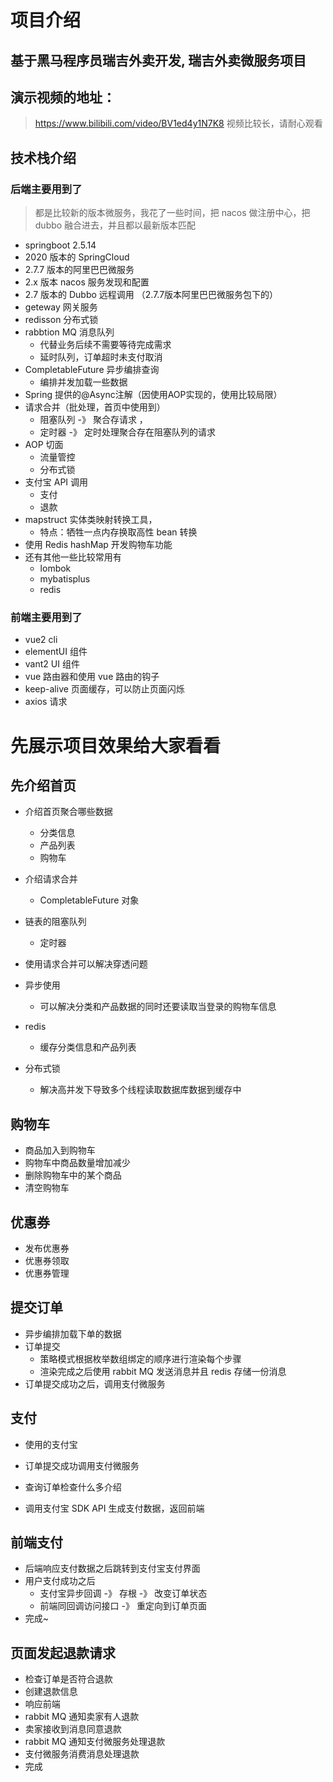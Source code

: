 # 项目介绍

## 基于黑马程序员瑞吉外卖开发,  瑞吉外卖微服务项目 
## 演示视频的地址：
> https://www.bilibili.com/video/BV1ed4y1N7K8
视频比较长，请耐心观看


## 技术栈介绍

### 后端主要用到了

> 都是比较新的版本微服务，我花了一些时间，把 nacos 做注册中心，把  dubbo 融合进去，并且都以最新版本匹配

- springboot 2.5.14 
- 2020 版本的 SpringCloud
- 2.7.7 版本的阿里巴巴微服务
- 2.x 版本 nacos 服务发现和配置
- 2.7 版本的 Dubbo 远程调用 （2.7.7版本阿里巴巴微服务包下的）
- geteway 网关服务
- redisson 分布式锁
- rabbtion MQ 消息队列
  - 代替业务后续不需要等待完成需求
  - 延时队列，订单超时未支付取消
- CompletableFuture 异步编排查询
  - 编排并发加载一些数据
- Spring 提供的@Async注解（因使用AOP实现的，使用比较局限）
- 请求合并（批处理，首页中使用到）
  - 阻塞队列 -》 聚合存请求 ，
  - 定时器 -》 定时处理聚合存在阻塞队列的请求
- AOP 切面 
  - 流量管控
  - 分布式锁
- 支付宝 API 调用 
  - 支付
  - 退款
- mapstruct 实体类映射转换工具，
  - 特点：牺牲一点内存换取高性 bean 转换
- 使用 Redis hashMap 开发购物车功能
- 还有其他一些比较常用有
  - lombok
  - mybatisplus
  - redis 

### 前端主要用到了

- vue2 cli
- elementUI 组件
- vant2 UI 组件
- vue 路由器和使用 vue 路由的钩子
- keep-alive 页面缓存，可以防止页面闪烁
- axios 请求

# 先展示项目效果给大家看看

## 先介绍首页

- 介绍首页聚合哪些数据

  - 分类信息
  - 产品列表
  - 购物车
- 介绍请求合并

  - CompletableFuture 对象
- 链表的阻塞队列
  - 定时器
- 使用请求合并可以解决穿透问题
- 异步使用
  - 可以解决分类和产品数据的同时还要读取当登录的购物车信息
- redis
  - 缓存分类信息和产品列表
- 分布式锁
  - 解决高并发下导致多个线程读取数据库数据到缓存中

## 购物车

- 商品加入到购物车
- 购物车中商品数量增加减少
- 删除购物车中的某个商品
- 清空购物车

## 优惠券

- 发布优惠券
- 优惠券领取
- 优惠券管理

## 提交订单

- 异步编排加载下单的数据
- 订单提交
  - 策略模式根据枚举数组绑定的顺序进行渲染每个步骤
  - 渲染完成之后使用 rabbit MQ 发送消息并且 redis 存储一份消息
- 订单提交成功之后，调用支付微服务

## 支付

- 使用的支付宝 

- 订单提交成功调用支付微服务

- 查询订单检查什么多介绍

- 调用支付宝 SDK API 生成支付数据，返回前端

  

## 前端支付

- 后端响应支付数据之后跳转到支付宝支付界面
- 用户支付成功之后
  - 支付宝异步回调 -》 存根 -》 改变订单状态
  - 前端同回调访问接口 -》 重定向到订单页面
- 完成~

## 页面发起退款请求

- 检查订单是否符合退款
- 创建退款信息
- 响应前端
- rabbit MQ 通知卖家有人退款
- 卖家接收到消息同意退款
- rabbit MQ 通知支付微服务处理退款
- 支付微服务消费消息处理退款
- 完成


